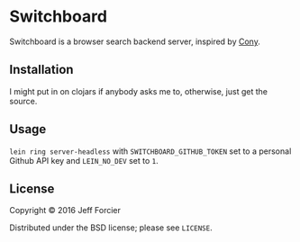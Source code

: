 # Switchboard

Switchboard is a browser search backend server, inspired by
[Cony](https://github.com/svetlyak40wt/cony).

## Installation

I might put in on clojars if anybody asks me to, otherwise, just get the
source.

## Usage

`lein ring server-headless` with `SWITCHBOARD_GITHUB_TOKEN` set to a personal
Github API key and `LEIN_NO_DEV` set to `1`.

## License

Copyright © 2016 Jeff Forcier

Distributed under the BSD license; please see `LICENSE`.
